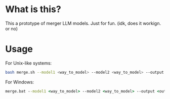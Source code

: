 # What is this?
This a prototype of merger LLM models. Just for fun.
(idk, does it workign. or no)

# Usage
For Unix-like systems:
```bash
bash merge.sh --model1 <way_to_model> --model2 <way_to_model> --output <output_name.safetensors> --range <range_of_merging>
```
For Windows:
```cmd
merge.bat --model1 <way_to_model> --model2 <way_to_model> --output <output_name.safetensors> --range <range_of_merging>
```
